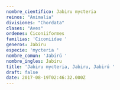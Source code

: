 ```yaml
---
nombre_cientifico: Jabiru mycteria
reinos: "Animalia"
divisiones: "Chordata"
clases: "Aves"
ordenes: Ciconiiformes
familias: 'Ciconiidae '
generos: Jabiru
especie: 'mycteria '
nombre_comun: 'Jabirú '
nombre_ingles: Jabiru
title: 'Jabiru mycteria, Jabiru, Jabirú '
draft: false
date: 2017-08-19T02:46:32.000Z
---
```


